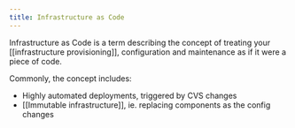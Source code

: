 ```yaml
---
title: Infrastructure as Code
---
```


Infrastructure as Code is a term describing the concept of treating your [[infrastructure provisioning]], configuration and maintenance as if it were a piece of code.

Commonly, the concept includes:

- Highly automated deployments, triggered by CVS changes
- [[Immutable infrastructure]], ie. replacing components as the config changes